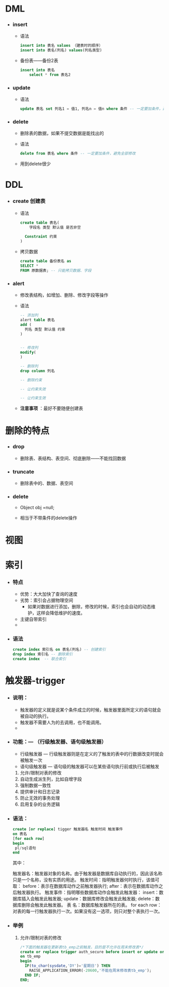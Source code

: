 #  DML

- ### insert

  - 语法

    ```sql
    insert into 表名 values （建表时的顺序）
    insert into 表名(列名) values(列名类型)
    ```

  - 备份表——备份2表 

    ```sql
    insert into 表名 
    	select * from 表名2
    ```

    

- ### update

  - 语法

    ```sql
    update 表名 set 列名1 = 值1, 列名n = 值n where 条件 -- 一定要加条件，避免全部修改
    ```

    

- ### delete

  - 删除表的数据，如果不提交数据是能找出的

  - 语法

    ```sql
    delete from 表名 where 条件 -- 一定要加条件，避免全部修改
    ```

  - 用到delete很少

# DDL

- ### create 创建表

  - 语法

    ```sql
    create table 表名(
    	字段名 类型 默认值 是否非空
      
      Constraint 约束
    )
    ```

  - 拷贝数据

    ```sql
    create table 备份表名 as
    SELECT * 
    FROM 原数据表; -- 只能拷贝数据、字段
    ```

- ### alert

  - 修改表结构，如增加、删除、修改字段等操作

  - 语法

    ```sql
    -- 添加列
    alert table 表名
    add (
      列名 类型 默认值 约束
    )
    	
    
    -- 修改列
    modify(
    )
    
    -- 删除列
    drop column 列名
    
    -- 删除约束
    
    -- 让约束失效
    
    -- 让约束生效
    
    
    ```

  - **注意事项** ：最好不要随便创建表


# 删除的特点

- ### drop

  - 删除表、表结构、表空间、彻底删除——不能找回数据

- ### truncate

  - 删除表中的、数据、表空间 
  
- ### delete

  -  Object obj =null;

  -  相当于不带条件的delete操作

# 视图

# 索引

- ### 特点

  - 优势：大大加快了查询的速度
  - 劣势：索引会占据物理空间
    - 如果对数据进行添加，删除，修改的时候，索引也会自动的动态维护，这样会降低维护的速度。
  - 主键自带索引
  - 

- ### 语法

  ```sql
  create index 索引名 on 表名(列名) -- 创建索引
  drop index 索引名 -- 删除索引
  create index  -- 联合索引
  ```

# 触发器-trigger

- ### 说明：

  - 触发器的定义就是说某个条件成立的时候，触发器里面所定义的语句就会被自动的执行。
  - 触发器不需要人为的去调用，也不能调用。
  - 

- ### 功能：— （行级触发器、语句级触发器）

  - 行级触发器 — 行级触发器则是在定义的了触发的表中的行数据改变时就会被触发一次
  - 语句级触发器 — 语句级的触发器可以在某些语句执行前或执行后被触发

  1. 允许/限制对表的修改
  2. 自动生成派生列，比如自增字段
  3.  强制数据一致性
  4.  提供审计和日志记录
  5.  防止无效的事务处理
  6.  启用复杂的业务逻辑

- ### 语法：

  ```sql
  create [or replace] tigger 触发器名 触发时间 触发事件
  on 表名
  [for each row]
  begin
   pl/sql语句
  end
  ```

  其中：
  
  触发器名：触发器对象的名称。由于触发器是数据库自动执行的，因此该名称只是一个名称，没有实质的用途。
  触发时间：指明触发器何时执行，该值可取：
  before：表示在数据库动作之前触发器执行;
  after：表示在数据库动作之后触发器执行。
  触发事件：指明哪些数据库动作会触发此触发器：
  insert：数据库插入会触发此触发器;
  update：数据库修改会触发此触发器;
  delete：数据库删除会触发此触发器。
  表 名：数据库触发器所在的表。
  for each row：对表的每一行触发器执行一次。如果没有这一选项，则只对整个表执行一次。
  
- ### 举例

  1. 允许/限制对表的修改

     ```sql
     /*下面的触发器在更新表tb_emp之前触发，目的是不允许在周末修改表*/
     create or replace trigger auth_secure before insert or update or DELETE
     on tb_emp
     begin
       IF(to_char(sysdate,'DY')='星期日') THEN
         RAISE_APPLICATION_ERROR(-20600,'不能在周末修改表tb_emp');
       END IF;
     END;
     ```

     